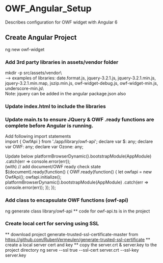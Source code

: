 # OWF_Angular_Setup
  Describes configuration for OWF widget with Angular 6

## Create Angular Project
  ng new owf-widget

### Add 3rd party libraries in assets/vendor folder
  mkdir -p src/assets/vendor\  
  --> examples of libraries: date.format.js, jquery-3.2.1.js, jquery-3.2.1.min.js, 
      jquery-3.2.1.min.map, jszip.min.js, owf-widget-debug.js, owf-widget-min.js, 
      underscore-min.js\      
  Note: jquery can be added in the angular package.json also
  

### Update index.html to include the libraries
  <!-- add vendor javascripts -->
  
  <script src="assets/vendor/jquery-3.2.1.min.js"></script>
  
  <script src="assets/vendor/underscore-min.js"></script>
  
  <script src="assets/vendor/owf-widget-debug.js"></script>
  

### Update main.ts to ensure JQuery & OWF .ready functions are complete before Angular is running.
  Add following import statements  
    import { OwfApi } from './app/library/owf-api';
    declare var $: any;
    declare var OWF: any;
    declare var Ozone: any;
  
  Update below
    platformBrowserDynamic().bootstrapModule(AppModule)
      .catch(err => console.error(err));  
  (with)
    // add document/OWF ready check state
    $(document).ready(function() {
      OWF.ready(function() {
        let owfapi = new OwfApi();
        owfapi.initialize();
        platformBrowserDynamic().bootstrapModule(AppModule)
          .catch(err => console.error(err));
      });
    });

### Add class to encapsulate OWF functions (owf-api)
  ng generate class library/owf-api
  ** code for owf-api.ts is in the project

### Create local cert for serving using SSL
  ** download project generate-trusted-ssl-certificate-master from 
  https://github.com/RubenVermeulen/generate-trusted-ssl-certificate
  ** create a local server cert and key
  ** copy the server.crt & server.key to the project directory
  ng serve --ssl true --ssl-cert server.crt --ssl-key server.key
